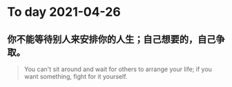 
# To day 2021-04-26


## 你不能等待别人来安排你的人生；自己想要的，自己争取。
> You can't sit around and wait for others to arrange your life; if you want something, fight for it yourself. 

    